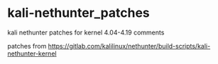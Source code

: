 # kali-nethunter_patches
kali nethunter patches for kernel 4.04-4.19 comments 

patches from 
https://gitlab.com/kalilinux/nethunter/build-scripts/kali-nethunter-kernel
